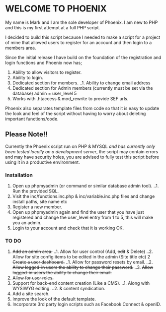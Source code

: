 # WELCOME TO PHOENIX

My name is Mark and I am the sole developer of Phoenix. I am new to PHP and this is my first attempt at a full PHP script.

I decided to build this script because I needed to make a script for a project of mine that allowed users to register for an account and then login to a members area. 

Since the initial release I have build on the foundation of the registration and login functions and Phoenix now has;

1. Ability to allow visitors to register.
2. Ability to login.
3. Dedicated section for members.
..1. Ability to change email address
4. Dedicated section for Admin members (currently must be set via the database) admin = user_level 5
5. Works with .htaccess & mod_rewrite to provide SEF urls.

Phoenix also separates template files from code so that it is easy to update the look and feel of the script without having to worry about deleting important functions/code.

## Please Note!!
Currently the Phoenix script run on PHP & MYSQL *and has currently only been tested locally on a development server*, the script may contain errors and may have security holes, you are advised to fully test this script before using it in a productive environment.

### Installation

1. Open up phpmyadmin (or command or similar database admin tool).
..1. Run the provided SQL.
2. Visit the inc/functions.inc.php & inc/variable.inc.php files and change install paths, site name etc
3. Register a new member.
4. Open up phpmyadmin again and find the user that you have just registered and change the user_level entry from 1 to 5, this will make you an admin.
5. Login to your account and check that it is working OK.

### TO DO

1. ~~Add an admin area.~~
..1. Allow for user control (Add, ~~edit~~ & Delete)
..2. Allow for site config items to be edited in the admin (Site title etc)
2 ~~Create a user dashboard.~~
..1. Allow for password resets by email.
..2. ~~Allow logged-in users the ability to change their password.~~
..3. ~~Allow logged-in users the ability to change their email.~~
3. ~~Allow for user roles.~~
4. Support for back-end content creation (Like a CMS).
..1. Along with WYSIWYG editing.
..2. & content syndication.
5. Add a site search.
6. Improve the look of the default template.
7. Incorporate 3rd party login scripts such as Facebook Connect & openID.